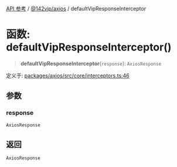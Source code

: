 [API 参考](../wiki/Home) / [@142vip/axios](../wiki/@142vip.axios) / defaultVipResponseInterceptor

# 函数: defaultVipResponseInterceptor()

> **defaultVipResponseInterceptor**(`response`): `AxiosResponse`

定义于: [packages/axios/src/core/interceptors.ts:46](https://github.com/142vip/core-x/blob/567cadf3a9f5104aada595325cfb94d08a88f92f/packages/axios/src/core/interceptors.ts#L46)

## 参数

### response

`AxiosResponse`

## 返回

`AxiosResponse`
